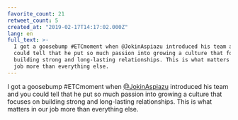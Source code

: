 ```yaml
---
favorite_count: 21
retweet_count: 5
created_at: "2019-02-17T14:17:02.000Z"
lang: en
full_text: >-
  I got a goosebump #ETCmoment when @JokinAspiazu introduced his team and you
  could tell that he put so much passion into growing a culture that focuses on
  building strong and long-lasting relationships. This is what matters in our
  job more than everything else.
---
```


I got a goosebump #ETCmoment when
[@JokinAspiazu](https://twitter.com/JokinAspiazu) introduced his team and you
could tell that he put so much passion into growing a culture that focuses on
building strong and long-lasting relationships. This is what matters in our job
more than everything else.
